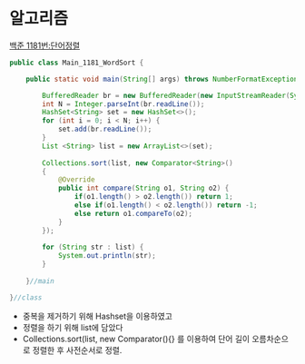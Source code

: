 # 알고리즘

[백준 1181번:단어정렬](https://www.acmicpc.net/problem/1181)

```java
public class Main_1181_WordSort {

	public static void main(String[] args) throws NumberFormatException, IOException {

		BufferedReader br = new BufferedReader(new InputStreamReader(System.in));
		int N = Integer.parseInt(br.readLine());
		HashSet<String> set = new HashSet<>();
		for (int i = 0; i < N; i++) {
			set.add(br.readLine());
		}
		List <String> list = new ArrayList<>(set);
		
		Collections.sort(list, new Comparator<String>() 
		{
			@Override
			public int compare(String o1, String o2) {
				if(o1.length() > o2.length()) return 1;
				else if(o1.length() < o2.length()) return -1;
				else return o1.compareTo(o2);
			}
		});
		
		for (String str : list) {
			System.out.println(str);
		}
		
	}//main

}//class
```
- 중복을 제거하기 위해 Hashset을 이용하였고
- 정렬을 하기 위해 list에 담았다
- Collections.sort(list, new Comparator<String>(){} 를 이용하여 단어 길이 오름차순으로 정렬한 후 사전순서로 정렬.
